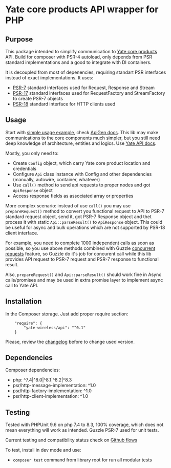 # Yate core products API wrapper for PHP

## Purpose

This package intended to simplify communication to [Yate core products](https://yatebts.com/products/) API. Build for composer with PSR-4 autoload, only depends from PSR standard implementations and a good to integrate with DI containers.

It is decoupled from most of depenencies, requiring standart PSR interfaces instead of exact implementations. It uses:
- [PSR-7](https://www.php-fig.org/psr/psr-7) standard interfaces used for Request, Response and Stream
- [PSR-17](https://www.php-fig.org/psr/psr-17) standard interfaces used for RequestFactory and StreamFactory to create PSR-7 objects
- [PSR-18](https://www.php-fig.org/psr/psr-18) standard interface for HTTP clients used

## Usage
Start with [simple usage example](https://github.com/yate-wireless/api/blob/master/example/example.php), check [ApiGen docs](https://yate-wireless.github.io/api/). This lib may make communications to the core components much simpler, but you still need deep knowledge of architecture, entities and logics. Use [Yate API docs](https://yatebts.com/documentation/core-network-documentation/).

Mostly, you only need to:
- Create `Config` object, which carry Yate core product location and credentials
- Configure `Api` class instance with Config and other dependencies (manually, autowire, container, whatever)
- Use `call()` method to send api requests to proper nodes and got `ApiResponse` object
- Access response fields as associated array or properties

More complex scenario: instead of use `call()` you may use `prepareRequest()` method to convert you functional request to API to PSR-7 standard request object, send it, got PSR-7 Response object and thet process it with static `Api::parseResult()` to `ApiResponse` object.
This could be useful for async and bulk operations which are not supported by PSR-18 client interface.

For example, you need to complete 1000 independent calls as soon as possible, so you use above methods combined with Guzzle [concurrent requests](https://docs.guzzlephp.org/en/stable/quickstart.html#concurrent-requests) feature, so Guzzle do it's job for concurent call while this lib provides API request to PSR-7 request and PSR-7 response to functional result.

Also, `prepareRequest()` and `Api::parseResult()` should work fine in Async calls/promises and may be used in extra promise layer to implement async call to Yate API.

## Installation
In the Composer storage. Just add proper require section:
```
    "require": {
        "yate-wireless/api": "^0.1"
    }
```
Please, review the [changelog](https://github.com/yate-wireless/api/blob/master/CHANGELOG.MD) before to change used version.

## Dependencies
Composer dependencies:
- php: ^7.4|^8.0|^8.1|^8.2|^8.3
- psr/http-message-implementation: ^1.0
- psr/http-factory-implementation: ^1.0
- psr/http-client-implementation: ^1.0

## Testing
Tested with PHPUnit 9.6 on php 7.4 to 8.3, 100% coverage, which does not mean everything will work as intended. Guzzle PSR-7 used for unit tests.

Current testing and compatibility status check on [Github flows](https://github.com/yate-wireless/api/actions/workflows/Compatibility.yml)

To test, install in dev mode and use: 
- `composer test` command from library root for run all modular tests
